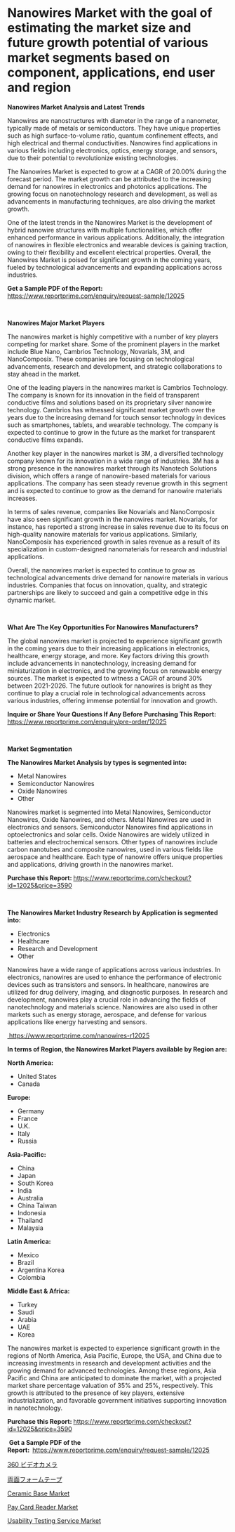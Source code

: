<p><h1>Nanowires Market with the goal of estimating the market size and future growth potential of various market segments based on component, applications, end user and region</h1></p><p><strong>Nanowires Market Analysis and Latest Trends</strong></p>
<p><p>Nanowires are nanostructures with diameter in the range of a nanometer, typically made of metals or semiconductors. They have unique properties such as high surface-to-volume ratio, quantum confinement effects, and high electrical and thermal conductivities. Nanowires find applications in various fields including electronics, optics, energy storage, and sensors, due to their potential to revolutionize existing technologies.</p><p>The Nanowires Market is expected to grow at a CAGR of 20.00% during the forecast period. The market growth can be attributed to the increasing demand for nanowires in electronics and photonics applications. The growing focus on nanotechnology research and development, as well as advancements in manufacturing techniques, are also driving the market growth.</p><p>One of the latest trends in the Nanowires Market is the development of hybrid nanowire structures with multiple functionalities, which offer enhanced performance in various applications. Additionally, the integration of nanowires in flexible electronics and wearable devices is gaining traction, owing to their flexibility and excellent electrical properties. Overall, the Nanowires Market is poised for significant growth in the coming years, fueled by technological advancements and expanding applications across industries.</p></p>
<p><strong>Get a Sample PDF of the Report:&nbsp;</strong> <a href="https://www.reportprime.com/enquiry/request-sample/12025">https://www.reportprime.com/enquiry/request-sample/12025</a></p>
<p>&nbsp;</p>
<p><strong>Nanowires Major Market Players</strong></p>
<p><p>The nanowires market is highly competitive with a number of key players competing for market share. Some of the prominent players in the market include Blue Nano, Cambrios Technology, Novarials, 3M, and NanoComposix. These companies are focusing on technological advancements, research and development, and strategic collaborations to stay ahead in the market.</p><p>One of the leading players in the nanowires market is Cambrios Technology. The company is known for its innovation in the field of transparent conductive films and solutions based on its proprietary silver nanowire technology. Cambrios has witnessed significant market growth over the years due to the increasing demand for touch sensor technology in devices such as smartphones, tablets, and wearable technology. The company is expected to continue to grow in the future as the market for transparent conductive films expands.</p><p>Another key player in the nanowires market is 3M, a diversified technology company known for its innovation in a wide range of industries. 3M has a strong presence in the nanowires market through its Nanotech Solutions division, which offers a range of nanowire-based materials for various applications. The company has seen steady revenue growth in this segment and is expected to continue to grow as the demand for nanowire materials increases.</p><p>In terms of sales revenue, companies like Novarials and NanoComposix have also seen significant growth in the nanowires market. Novarials, for instance, has reported a strong increase in sales revenue due to its focus on high-quality nanowire materials for various applications. Similarly, NanoComposix has experienced growth in sales revenue as a result of its specialization in custom-designed nanomaterials for research and industrial applications.</p><p>Overall, the nanowires market is expected to continue to grow as technological advancements drive demand for nanowire materials in various industries. Companies that focus on innovation, quality, and strategic partnerships are likely to succeed and gain a competitive edge in this dynamic market.</p></p>
<p>&nbsp;</p>
<p><strong>What Are The Key Opportunities For Nanowires Manufacturers?</strong></p>
<p><p>The global nanowires market is projected to experience significant growth in the coming years due to their increasing applications in electronics, healthcare, energy storage, and more. Key factors driving this growth include advancements in nanotechnology, increasing demand for miniaturization in electronics, and the growing focus on renewable energy sources. The market is expected to witness a CAGR of around 30% between 2021-2026. The future outlook for nanowires is bright as they continue to play a crucial role in technological advancements across various industries, offering immense potential for innovation and growth.</p></p>
<p><strong>Inquire or Share Your Questions If Any Before Purchasing This Report:</strong> <a href="https://www.reportprime.com/enquiry/pre-order/12025">https://www.reportprime.com/enquiry/pre-order/12025</a></p>
<p>&nbsp;</p>
<p><strong>Market Segmentation</strong></p>
<p><strong>The Nanowires Market Analysis by types is segmented into:</strong></p>
<p><ul><li>Metal Nanowires</li><li>Semiconductor Nanowires</li><li>Oxide Nanowires</li><li>Other</li></ul></p>
<p><p>Nanowires market is segmented into Metal Nanowires, Semiconductor Nanowires, Oxide Nanowires, and others. Metal Nanowires are used in electronics and sensors. Semiconductor Nanowires find applications in optoelectronics and solar cells. Oxide Nanowires are widely utilized in batteries and electrochemical sensors. Other types of nanowires include carbon nanotubes and composite nanowires, used in various fields like aerospace and healthcare. Each type of nanowire offers unique properties and applications, driving growth in the nanowires market.</p></p>
<p><strong>Purchase this Report:&nbsp;</strong><a href="https://www.reportprime.com/checkout?id=12025&price=3590">https://www.reportprime.com/checkout?id=12025&price=3590</a></p>
<p>&nbsp;</p>
<p><strong>The Nanowires Market Industry Research by Application is segmented into:</strong></p>
<p><ul><li>Electronics</li><li>Healthcare</li><li>Research and Development</li><li>Other</li></ul></p>
<p><p>Nanowires have a wide range of applications across various industries. In electronics, nanowires are used to enhance the performance of electronic devices such as transistors and sensors. In healthcare, nanowires are utilized for drug delivery, imaging, and diagnostic purposes. In research and development, nanowires play a crucial role in advancing the fields of nanotechnology and materials science. Nanowires are also used in other markets such as energy storage, aerospace, and defense for various applications like energy harvesting and sensors.</p></p>
<p><a href="https://www.reportprime.com/nanowires-r12025">&nbsp;https://www.reportprime.com/nanowires-r12025</a></p>
<p><strong>In terms of Region, the Nanowires Market Players available by Region are:</strong></p>
<p>
    <p> <strong> North America: </strong>
        <ul>
            <li>United States</li>
            <li>Canada</li>
        </ul>
        </p> 
    <p> <strong> Europe: </strong>
        <ul>
            <li>Germany</li>
            <li>France</li>
            <li>U.K.</li>
            <li>Italy</li>
            <li>Russia</li>
        </ul>
        </p> 
    <p> <strong> Asia-Pacific: </strong>
        <ul>
            <li>China</li>
            <li>Japan</li>
            <li>South Korea</li>
            <li>India</li>
            <li>Australia</li>
            <li>China Taiwan</li>
            <li>Indonesia</li>
            <li>Thailand</li>
            <li>Malaysia</li>
        </ul>
        </p> 
    <p> <strong> Latin America: </strong>
        <ul>
            <li>Mexico</li>
            <li>Brazil</li>
            <li>Argentina Korea</li>
            <li>Colombia</li>
        </ul>
        </p> 
    <p> <strong> Middle East & Africa: </strong>
        <ul>
            <li>Turkey</li>
            <li>Saudi</li>
            <li>Arabia</li>
            <li>UAE</li>
            <li>Korea</li>
        </ul>
    </p>
    </p>
<p><p>The nanowires market is expected to experience significant growth in the regions of North America, Asia Pacific, Europe, the USA, and China due to increasing investments in research and development activities and the growing demand for advanced technologies. Among these regions, Asia Pacific and China are anticipated to dominate the market, with a projected market share percentage valuation of 35% and 25%, respectively. This growth is attributed to the presence of key players, extensive industrialization, and favorable government initiatives supporting innovation in nanotechnology.</p></p>
<p><strong>Purchase this Report: </strong><a href="https://www.reportprime.com/checkout?id=12025&price=3590">https://www.reportprime.com/checkout?id=12025&price=3590</a></p>
<p>&nbsp;<strong>Get a Sample PDF of the Report:&nbsp;&nbsp;</strong><a href="https://www.reportprime.com/enquiry/request-sample/12025">https://www.reportprime.com/enquiry/request-sample/12025</a></p>
<p><strong></strong></p>
<p><p><a href="https://medium.com/@lauriank/360%E5%BA%A6%E3%83%93%E3%83%87%E3%82%AA%E3%82%AB%E3%83%A1%E3%83%A9%E7%94%A3%E6%A5%AD%E3%81%AE%E5%88%86%E6%9E%90%E3%83%AC%E3%83%9D%E3%83%BC%E3%83%88-%E5%B8%82%E5%A0%B4%E8%A6%8F%E6%A8%A1%E3%81%AF-2024%E5%B9%B4%E3%81%8B%E3%82%892031%E5%B9%B4%E3%81%BE%E3%81%A7%E3%81%AE%E6%9C%9F%E9%96%93%E3%81%AB7-4-%E3%81%AEcagr%E3%81%A7%E6%88%90%E9%95%B7%E3%81%97-%E3%82%A2%E3%83%97%E3%83%AA%E3%82%B1%E3%83%BC%E3%82%B7%E3%83%A7%E3%83%B3-%E3%82%BF%E3%82%A4%E3%83%97-%E5%9C%B0%E5%9F%9F%E5%88%A5%E3%81%AB%E4%BA%88%E6%B8%AC%E3%81%95%E3%82%8C%E3%81%A6%E3%81%84%E3%81%BE%E3%81%99-4fff5bbc5e25">360 ビデオカメラ</a></p><p><a href="https://medium.com/@lauriank/2024%E5%B9%B4%E3%81%8B%E3%82%892031%E5%B9%B4%E3%81%BE%E3%81%A7%E3%81%AE%E4%B8%96%E7%95%8C%E3%81%AE%E4%B8%A1%E9%9D%A2%E3%83%95%E3%82%A9%E3%83%BC%E3%83%A0%E3%83%86%E3%83%BC%E3%83%97%E5%B8%82%E5%A0%B4%E3%83%88%E3%83%AC%E3%83%B3%E3%83%89%E3%81%AB%E9%96%A2%E3%81%99%E3%82%8B%E6%88%A6%E7%95%A5%E7%9A%84%E3%81%AA%E6%B4%9E%E5%AF%9F%E3%82%92105%E3%83%9A%E3%83%BC%E3%82%B8%E3%81%A7%E7%B6%B2%E7%BE%85%E3%81%97%E3%81%A6%E3%81%84%E3%81%BE%E3%81%99-90e793c0944a">両面フォームテープ</a></p><p><a href="https://github.com/amapolalg/Market-Research-Report-List-1/blob/main/ceramic-base-market.md">Ceramic Base Market</a></p><p><a href="https://www.linkedin.com/pulse/emerging-trends-pay-card-reader-market-global-outlook-future-qbm3c">Pay Card Reader Market</a></p><p><a href="https://issuu.com/reportprime-2/docs/usability-testing-service-market-size-2030.pptx">Usability Testing Service Market</a></p></p>